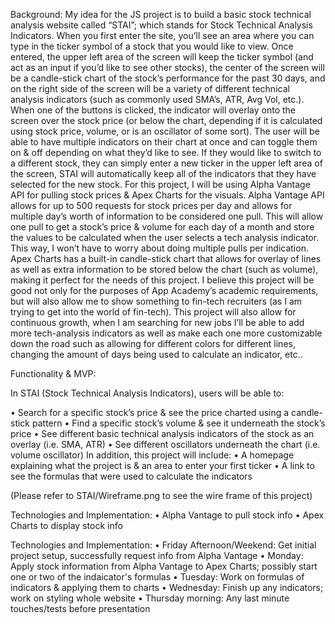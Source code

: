 Background:
	My idea for the JS project is to build a basic stock technical analysis website called “STAI”; which stands for Stock Technical Analysis Indicators. When you first enter the site, you’ll see an area where you can type in the ticker symbol of a stock that you would like to view. Once entered, the upper left area of the screen will keep the ticker symbol (and act as an input if you’d like to see other stocks), the center of the screen will be a candle-stick chart of the stock’s performance for the past 30 days, and on the right side of the screen will be a variety of different technical analysis indicators (such as commonly used SMA’s, ATR, Avg Vol, etc.). When one of the buttons is clicked, the indicator will overlay onto the screen over the stock price (or below the chart, depending if it is calculated using stock price, volume, or is an oscillator of some sort). The user will be able to have multiple indicators on their chart at once and can toggle them on & off depending on what they’d like to see. If they would like to switch to a different stock, they can simply enter a new ticker in the upper left area of the screen, STAI will automatically keep all of the indicators that they have selected for the new stock.
	For this project, I will be using Alpha Vantage API for pulling stock prices & Apex Charts for the visuals. Alpha Vantage API allows for up to 500 requests for stock prices per day and allows for multiple day’s worth of information to be considered one pull. This will allow one pull to get a stock’s price & volume for each day of a month and store the values to be calculated when the user selects a tech analysis indicator. This way, I won’t have to worry about doing multiple pulls per indication. Apex Charts has a built-in candle-stick chart that allows for overlay of lines as well as extra information to be stored below the chart (such as volume), making it perfect for the needs of this project.
	I believe this project will be good not only for the purposes of App Academy’s academic requirements, but will also allow me to show something to fin-tech recruiters (as I am trying to get into the world of fin-tech). This project will also allow for continuous growth, when I am searching for new jobs I’ll be able to add more tech-analysis indicators as well as make each one more customizable down the road such as allowing for different colors for different lines, changing the amount of days being used to calculate an indicator, etc.. 

Functionality & MVP:

In  STAI (Stock Technical Analysis Indicators), users will be able to:

•	Search for a specific stock’s price & see the price charted using a candle-stick pattern
•	Find a specific stock’s volume & see it underneath the stock’s price
•	See different basic technical analysis indicators of the stock as an overlay (i.e. SMA, ATR) 
•	See different oscillators underneath the chart (i.e. volume oscillator)
In addition, this project will include:
•	A homepage explaining what the project is & an area to enter your first ticker
•	A link to see the formulas that were used to calculate the indicators


 (Please refer to STAI/Wireframe.png to see the wire frame of this project)

Technologies and Implementation:
•	Alpha Vantage to pull stock info
•	Apex Charts to display stock info

Technologies and Implementation:
•	Friday Afternoon/Weekend: Get initial project setup, successfully request info from Alpha Vantage
•	Monday: Apply stock information from Alpha Vantage to Apex Charts; possibly start one or two of the indaicator's formulas
•	Tuesday: Work on formulas of indicators  & applying them to charts
•	Wednesday: Finish up any indicators; work on styling whole website
•	Thursday morning: Any last minute touches/tests before presentation
